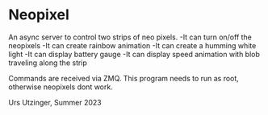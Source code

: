 # Neopixel

An async server to control two strips of neo pixels.
-It can turn on/off the neopixels
-It can create rainbow animation
-It can create a humming white light
-It can display battery gauge
-It can display speed animation with blob traveling along the strip

Commands are received via ZMQ.
This program needs to run as root, otherwise neopixels dont work.

Urs Utzinger, Summer 2023